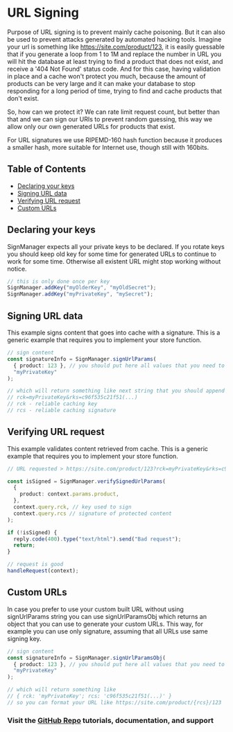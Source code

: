 # URL Signing

Purpose of URL signing is to prevent mainly cache poisoning. But it can also be used to prevent attacks generated by automated hacking tools.
Imagine your url is something like https://site.com/product/123, it is easily guessable that if you generate a loop from 1 to 1M and replace the number in URL you will hit the database at least trying to find a product that does not exist, and receive a '404 Not Found' status code.
And for this case, having validation in place and a cache won't protect you much, because the amount of products can be very large and it can make your database to stop responding for a long period of time, trying to find and cache products that don't exist.

So, how can we protect it? We can rate limit request count, but better than that and we can sign our URIs to prevent random guessing, this way we allow only our own generated URLs for products that exist.

For URL signatures we use RIPEMD-160 hash function because it produces a smaller hash, more suitable for Internet use, though still with 160bits.

## Table of Contents

<!-- prettier-ignore-start -->

- [Declaring your keys](#declaring-your-keys)
- [Signing URL data](#signing-url-data)
- [Verifying URL request](#verifying-url-request)
- [Custom URLs](#custom-urls)

<!-- prettier-ignore-end -->

## Declaring your keys

SignManager expects all your private keys to be declared. If you rotate keys you should keep old key for some time for generated URLs to continue to work for some time. Otherwise all existent URL might stop working without notice.

```ts
// this is only done once per key
SignManager.addKey("myOlderKey", "myOldSecret");
SignManager.addKey("myPrivateKey", "mySecret");
```

## Signing URL data

This example signs content that goes into cache with a signature. This is a generic example that requires you to implement your store function.

```ts
// sign content
const signatureInfo = SignManager.signUrlParams(
  { product: 123 }, // you should put here all values that you need to protect
  "myPrivateKey"
);

// which will return something like next string that you should append to your URL
// rck=myPrivateKey&rks=c96f535c21f51(...)
// rck - reliable caching key
// rcs - reliable caching signature
```

## Verifying URL request

This example validates content retrieved from cache. This is a generic example that requires you to implement your store function.

```ts
// URL requested > https://site.com/product/123?rck=myPrivateKey&rks=c96f535c21f51(...)

const isSigned = SignManager.verifySignedUrlParams(
  {
    product: context.params.product,
  },
  context.query.rck, // key used to sign
  context.query.rcs // signature of protected content
);

if (!isSigned) {
  reply.code(400).type("text/html").send("Bad request");
  return;
}

// request is good
handleRequest(context);
```

## Custom URLs

In case you prefer to use your custom built URL without using signUrlParams string you can use signUrlParamsObj which returns an object that you can use to generate your custom URLs. This way, for example you can use only signature, assuming that all URLs use same signing key.

```ts
// sign content
const signatureInfo = SignManager.signUrlParamsObj(
  { product: 123 }, // you should put here all values that you need to protect
  "myPrivateKey"
);

// which will return something like
// { rck: 'myPrivateKey'; rcs: 'c96f535c21f51(...)' }
// so you can format your URL like https://site.com/product/{rcs}/123
```

### Visit the [GitHub Repo](https://github.com/nelsongomes/reliable-caching/) tutorials, documentation, and support
